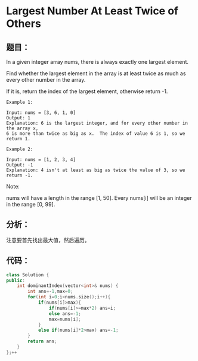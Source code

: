 # Largest Number At Least Twice of Others
## 题目：
In a given integer array nums, there is always exactly one largest element.

Find whether the largest element in the array is at least twice as much as every other number in the array.

If it is, return the index of the largest element, otherwise return -1.
```
Example 1:

Input: nums = [3, 6, 1, 0]
Output: 1
Explanation: 6 is the largest integer, and for every other number in the array x,
6 is more than twice as big as x.  The index of value 6 is 1, so we return 1.
``` 
```
Example 2:

Input: nums = [1, 2, 3, 4]
Output: -1
Explanation: 4 isn't at least as big as twice the value of 3, so we return -1.
```

Note:

nums will have a length in the range [1, 50].
Every nums[i] will be an integer in the range [0, 99].
## 分析：
注意要首先找出最大值，然后遍历。
## 代码：
```C++
class Solution {
public:
    int dominantIndex(vector<int>& nums) {
        int ans=-1,max=0;
        for(int i=0;i<nums.size();i++){
            if(nums[i]>max){
                if(nums[i]>=max*2) ans=i;
                else ans=-1;
                max=nums[i];
            }
            else if(nums[i]*2>max) ans=-1;
        }
        return ans;
    }
};++
